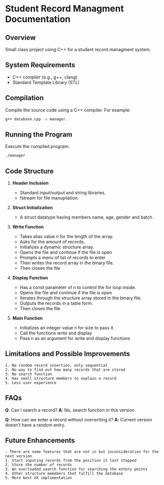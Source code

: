 # Student Record Managment Documentation

## Overview
Small class project using C++ for a student record managment system.

## System Requirements
- C++ compiler (e.g., g++, clang)
- Standard Template Library (STL)

## Compilation
Compile the source code using a C++ compiler. For example:
```bash
g++ database.cpp -o manager.
```

## Running the Program
Execute the compiled program:
```bash
./manager
```
## Code Structure

1. **Header Inclusion**
    - Standard input/output and string libraries.
    - fstream for file manupilation.

2. **Struct Initialization**
    - A struct datatype having members name, age, gender and batch .

3. **Write Function**
    - Takes alias value n for the length of the array.
    - Asks for the amount of records.  
    - Initializes a dynamic structure array.
    - Opens the file and continue if the file is open
    - Prompts a menu of list of records to enter
    - Then writes the record array in the binary file.
    - Then closes the file

4. **Display Function**
    - Has a const parameter of n to control the for loop inside.
    - Opens the file and continue if the file is open
    - Iterates through the structure array stored in the binary file.
    - Outputs the records in a table form.
    - Then closes the file

5. **Main Function**
    - Initializes an integer value n for size to pass it.
    - Call the functions write and display
    - Pass n as an argument for write and display functions


## Limitations and Possible Improvements
    1. No random record insertion, only sequential 
    2. No way to find out how many records that are stored 
    3. No search function
    4. Has small structure members to explain a record
    5. Less user experience  

## FAQs
**Q**: Can I search a record?
**A**: No, search function in this version.

**Q**: How can we enter a record without overwriting it?
**A**: Current version doesn't have a random entry.

## Future Enhancements
    - There are some features that are not in but inconsideration for the next version
    1. Start inputing records from the position it last stopped 
    2. Store the number of records
    3. An overloaded search function for searching the entery points 
    4. Other structure memebers that fulfill the database 
    5. More best UX implimentation  

